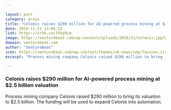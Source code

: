 ```yaml
---

layout: post
category: press
title: "Celonis raises $290 million for AI-powered process mining at $2.5 billion valuation"
date: 2019-11-21 13:06:33
link: https://vrhk.co/35kphLm
image: https://venturebeat.com/wp-content/uploads/2019/11/Celonis.jpg?w=1200&strip=all
domain: venturebeat.com
author: "VentureBeat"
icon: https://venturebeat.com/wp-content/themes/vb-news/img/favicon.ico
excerpt: "Process mining company Celonis raised $290 million to bring its valuation to $2.5 billion. The funding will be used to expand Celonis into automation."

---
```


### Celonis raises $290 million for AI-powered process mining at $2.5 billion valuation

Process mining company Celonis raised $290 million to bring its valuation to $2.5 billion. The funding will be used to expand Celonis into automation.